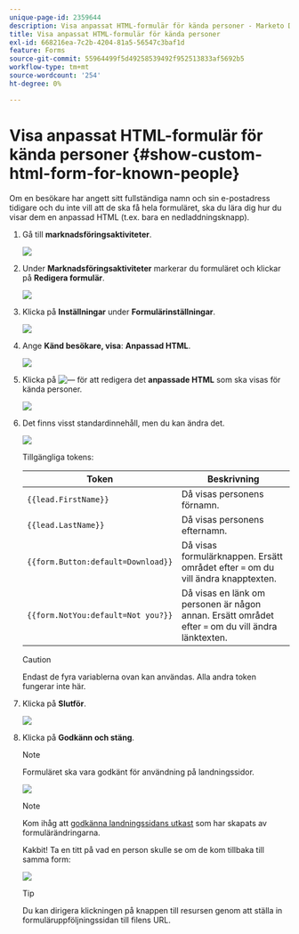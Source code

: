 ```yaml
---
unique-page-id: 2359644
description: Visa anpassat HTML-formulär för kända personer - Marketo Docs - produktdokumentation
title: Visa anpassat HTML-formulär för kända personer
exl-id: 668216ea-7c2b-4204-81a5-56547c3baf1d
feature: Forms
source-git-commit: 55964499f5d49258539492f952513833af5692b5
workflow-type: tm+mt
source-wordcount: '254'
ht-degree: 0%

---
```


# Visa anpassat HTML-formulär för kända personer {#show-custom-html-form-for-known-people}

Om en besökare har angett sitt fullständiga namn och sin e-postadress tidigare och du inte vill att de ska få hela formuläret, ska du lära dig hur du visar dem en anpassad HTML (t.ex. bara en nedladdningsknapp).

1. Gå till **marknadsföringsaktiviteter**.

   ![](assets/login-marketing-activities-5.png)

1. Under **Marknadsföringsaktiviteter** markerar du formuläret och klickar på **Redigera formulär**.

   ![](assets/image2014-9-15-12-3a24-3a6.png)

1. Klicka på **Inställningar** under **Formulärinställningar**.

   ![](assets/image2014-9-15-12-3a24-3a36.png)

1. Ange **Känd besökare, visa**: **Anpassad HTML**.

   ![](assets/image2014-9-15-12-3a24-3a59.png)

1. Klicka på ![—](assets/image2014-9-25-14-3a1-3a26.png) för att redigera det **anpassade HTML** som ska visas för kända personer.

   ![](assets/image2014-9-15-12-3a25-3a38.png)

1. Det finns visst standardinnehåll, men du kan ändra det.

   ![](assets/image2014-9-15-12-3a25-3a49.png)

   Tillgängliga tokens:

   | Token | Beskrivning |
   |---|---|
   | `{{lead.FirstName}}` | Då visas personens förnamn. |
   | `{{lead.LastName}}` | Då visas personens efternamn. |
   | `{{form.Button:default=Download}}` | Då visas formulärknappen. Ersätt området efter `=` om du vill ändra knapptexten. |
   | `{{form.NotYou:default=Not you?}}` | Då visas en länk om personen är någon annan. Ersätt området efter `=` om du vill ändra länktexten. |

   >[!CAUTION]
   >
   >Endast de fyra variablerna ovan kan användas. Alla andra token fungerar inte här.

1. Klicka på **Slutför**.

   ![](assets/image2014-9-15-12-3a27-3a25.png)

1. Klicka på **Godkänn och stäng**.

   >[!NOTE]
   >
   >Formuläret ska vara godkänt för användning på landningssidor.

   ![](assets/image2014-9-15-12-3a27-3a53.png)

   >[!NOTE]
   >
   >Kom ihåg att [godkänna landningssidans utkast](/help/marketo/product-docs/demand-generation/landing-pages/understanding-landing-pages/approve-unapprove-or-delete-a-landing-page.md) som har skapats av formulärändringarna.

   Kakbit! Ta en titt på vad en person skulle se om de kom tillbaka till samma form:

   ![](assets/image2014-9-15-12-3a28-3a12.png)

   >[!TIP]
   >
   >Du kan dirigera klickningen på knappen till resursen genom att ställa in formuläruppföljningssidan till filens URL.
